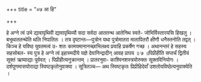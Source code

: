 +++
title = "०७ आ हि"

+++

हे अग्ने त्वं उभे द्यावापृथिवी द्यावापृथिव्यौ सदा सर्वदा आततन्थ आतेनिथ स्वते- जोभिर्विस्तारयसि हिखलु । बभूथाततन्थेति थलि निपातितः । तत्र दृष्टान्तः—पुत्रोन यथा पुत्रोमातरा मातापितरौ क्षीणौ धनैस्तनोति तद्वत् । किञ्च हे यविष्ठ युवतमत्वं उ- शतः कामयमानानच्छाभिलक्ष्य प्रयाहि प्रकर्षेण गच्छ । अथानन्तरं हे सहस्य सहसोबल- स्य पुत्र हे अग्ने त्वं इहास्मदीये यज्ञे देवानिन्द्रादीन् आवह प्रापय ॥ ७ ॥पिप्रीहीति सप्तर्चं द्वितीयं सूक्तं ऋष्याद्याः पूर्ववत् । पिप्रीहीत्यनुक्रान्तम् । प्रातरनुवा- काश्विनशस्त्रयोरुक्तः सूक्तविनियोगः । दर्शपूणमासयोराद्या स्विष्टकृतोनुवाक्या । सूत्रितञ्च— अथ स्विष्टकृतः प्रिप्रीहिदेवाँ उशतोयविष्ठेत्यनुवाक्येति ।